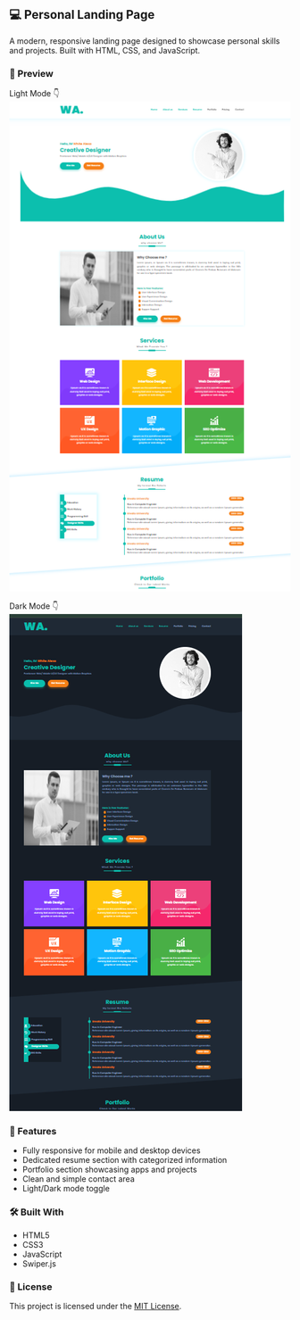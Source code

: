## 💻 Personal Landing Page

A modern, responsive landing page designed to showcase personal skills and projects. Built with HTML, CSS, and JavaScript.

### 📸 Preview

Light Mode 👇  
![Light Mode Website](https://github.com/AliMohammadi00/WA-personal-landing/blob/master/screenshots/light-mode-site.png)

Dark Mode 👇  
![Dark Mode Website](https://github.com/AliMohammadi00/WA-personal-landing/blob/master/screenshots/dark-mode-site.png)

### 📁 Features

- Fully responsive for mobile and desktop devices
- Dedicated resume section with categorized information
- Portfolio section showcasing apps and projects
- Clean and simple contact area
- Light/Dark mode toggle

### 🛠️ Built With

- HTML5
- CSS3
- JavaScript
- Swiper.js

### 📜 License

This project is licensed under the [MIT License](LICENSE).
